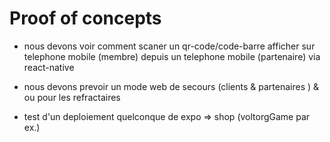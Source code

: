 # Proof of concepts
* nous devons voir comment scaner un qr-code/code-barre afficher sur telephone mobile (membre) depuis un telephone mobile (partenaire) via react-native

* nous devons prevoir un mode web de secours (clients & partenaires ) & ou pour les refractaires

* test d'un deploiement quelconque de expo => shop (voltorgGame par ex.)
